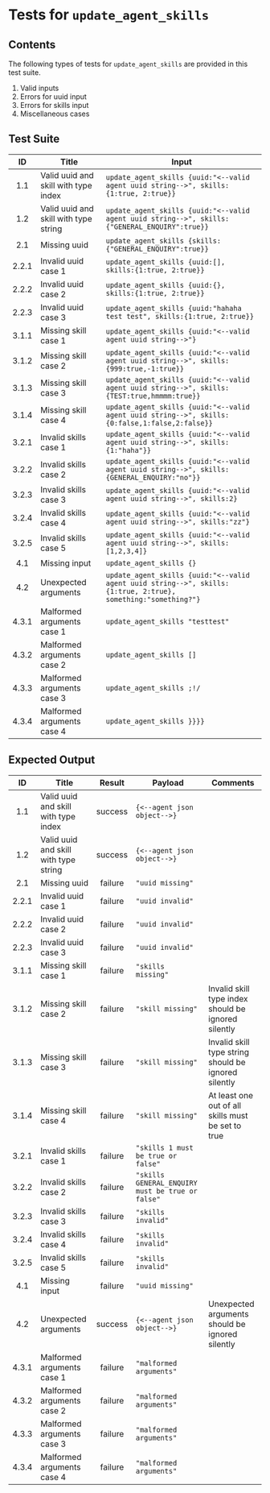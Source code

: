 # Tests for `update_agent_skills`

## Contents
The following types of tests for `update_agent_skills` are provided in this test suite.
  1. Valid inputs
  2. Errors for uuid input
  3. Errors for skills input
  4. Miscellaneous cases

## Test Suite
| ID    | Title                                 | Input                                                                                                             |
| :---: | ------------------------------------- | ----------------------------------------------------------------------------------------------------------------- |
| 1.1   | Valid uuid and skill with type index  | `update_agent_skills {uuid:"<--valid agent uuid string-->", skills:{1:true, 2:true}}`                             |
| 1.2   | Valid uuid and skill with type string | `update_agent_skills {uuid:"<--valid agent uuid string-->", skills:{"GENERAL_ENQUIRY":true}}`                     |
| 2.1   | Missing uuid                          | `update_agent_skills {skills:{"GENERAL_ENQUIRY":true}}`                                                           |
| 2.2.1 | Invalid uuid case 1                   | `update_agent_skills {uuid:[], skills:{1:true, 2:true}}`                                                          |
| 2.2.2 | Invalid uuid case 2                   | `update_agent_skills {uuid:{}, skills:{1:true, 2:true}}`                                                          |
| 2.2.3 | Invalid uuid case 3                   | `update_agent_skills {uuid:"hahaha test test", skills:{1:true, 2:true}}`                                          |
| 3.1.1 | Missing skill case 1                  | `update_agent_skills {uuid:"<--valid agent uuid string-->"}`                                                      |
| 3.1.2 | Missing skill case 2                  | `update_agent_skills {uuid:"<--valid agent uuid string-->", skills:{999:true,-1:true}}`                           |
| 3.1.3 | Missing skill case 3                  | `update_agent_skills {uuid:"<--valid agent uuid string-->", skills:{TEST:true,hmmmm:true}}`                       |
| 3.1.4 | Missing skill case 4                  | `update_agent_skills {uuid:"<--valid agent uuid string-->", skills:{0:false,1:false,2:false}}`                    |
| 3.2.1 | Invalid skills case 1                 | `update_agent_skills {uuid:"<--valid agent uuid string-->", skills:{1:"haha"}}`                                   |
| 3.2.2 | Invalid skills case 2                 | `update_agent_skills {uuid:"<--valid agent uuid string-->", skills:{GENERAL_ENQUIRY:"no"}}`                       |
| 3.2.3 | Invalid skills case 3                 | `update_agent_skills {uuid:"<--valid agent uuid string-->", skills:2}`                                            |
| 3.2.4 | Invalid skills case 4                 | `update_agent_skills {uuid:"<--valid agent uuid string-->", skills:"zz"}`                                         |
| 3.2.5 | Invalid skills case 5                 | `update_agent_skills {uuid:"<--valid agent uuid string-->", skills:[1,2,3,4]}`                                    |
| 4.1   | Missing input                         | `update_agent_skills {}`                                                                                          |
| 4.2   | Unexpected arguments                  | `update_agent_skills {uuid:"<--valid agent uuid string-->", skills:{1:true, 2:true}, something:"something?"}`     |
| 4.3.1 | Malformed arguments case 1            | `update_agent_skills "testtest"`                                                                                  |
| 4.3.2 | Malformed arguments case 2            | `update_agent_skills []`                                                                                          |
| 4.3.3 | Malformed arguments case 3            | `update_agent_skills ;!/`                                                                                         |
| 4.3.4 | Malformed arguments case 4            | `update_agent_skills }}}}`                                                                                        |

## Expected Output
| ID    | Title                                 | Result  | Payload                                          | Comments                                             |
| :---: | ------------------------------------- | :-----: | ------------------------------------------------ | ---------------------------------------------------- |
| 1.1   | Valid uuid and skill with type index  | success | `{<--agent json object-->}`                      |                                                      |
| 1.2   | Valid uuid and skill with type string | success | `{<--agent json object-->}`                      |                                                      |
| 2.1   | Missing uuid                          | failure | `"uuid missing"`                                 |                                                      |
| 2.2.1 | Invalid uuid case 1                   | failure | `"uuid invalid"`                                 |                                                      |
| 2.2.2 | Invalid uuid case 2                   | failure | `"uuid invalid"`                                 |                                                      |
| 2.2.3 | Invalid uuid case 3                   | failure | `"uuid invalid"`                                 |                                                      |
| 3.1.1 | Missing skill case 1                  | failure | `"skills missing"`                               |                                                      |
| 3.1.2 | Missing skill case 2                  | failure | `"skill missing"`                                | Invalid skill type index should be ignored silently  |
| 3.1.3 | Missing skill case 3                  | failure | `"skill missing"`                                | Invalid skill type string should be ignored silently |
| 3.1.4 | Missing skill case 4                  | failure | `"skill missing"`                                | At least one out of all skills must be set to true   |
| 3.2.1 | Invalid skills case 1                 | failure | `"skills 1 must be true or false"`               |                                                      |
| 3.2.2 | Invalid skills case 2                 | failure | `"skills GENERAL_ENQUIRY must be true or false"` |                                                      |
| 3.2.3 | Invalid skills case 3                 | failure | `"skills invalid"`                               |                                                      |
| 3.2.4 | Invalid skills case 4                 | failure | `"skills invalid"`                               |                                                      |
| 3.2.5 | Invalid skills case 5                 | failure | `"skills invalid"`                               |                                                      |
| 4.1   | Missing input                         | failure | `"uuid missing"`                                 |                                                      |
| 4.2   | Unexpected arguments                  | success | `{<--agent json object-->}`                      | Unexpected arguments should be ignored silently      |
| 4.3.1 | Malformed arguments case 1            | failure | `"malformed arguments"`                          |                                                      |
| 4.3.2 | Malformed arguments case 2            | failure | `"malformed arguments"`                          |                                                      |
| 4.3.3 | Malformed arguments case 3            | failure | `"malformed arguments"`                          |                                                      |
| 4.3.4 | Malformed arguments case 4            | failure | `"malformed arguments"`                          |                                                      |
